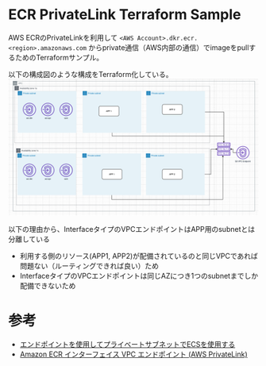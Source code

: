 # ECR PrivateLink Terraform Sample
AWS ECRのPrivateLinkを利用して `<AWS Account>.dkr.ecr.<region>.amazonaws.com` からprivate通信（AWS内部の通信）でimageをpullするためのTerraformサンプル。

以下の構成図のような構成をTerraform化している。
![構成図](./img/structure.png "構成図")

以下の理由から、InterfaceタイプのVPCエンドポイントはAPP用のsubnetとは分離している

- 利用する側のリソース(APP1, APP2)が配備されているのと同じVPCであれば問題ない（ルーティングできれば良い）ため
- InterfaceタイプのVPCエンドポイントは同じAZにつき1つのsubnetまでしか配備できないため

# 参考
- [エンドポイントを使用してプライベートサブネットでECSを使用する](https://dev.classmethod.jp/articles/privatesubnet_ecs/)
- [Amazon ECR インターフェイス VPC エンドポイント (AWS PrivateLink)](https://docs.aws.amazon.com/ja_jp/AmazonECR/latest/userguide/vpc-endpoints.html)
